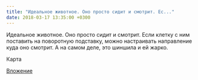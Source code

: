 ```yaml
---
title: "Идеальное животное. Оно просто сидит и смотрит. Ес..."
date: 2018-03-17 13:35:00 +0300
---
```


Идеальное животное. Оно просто сидит и смотрит. Если клетку с ним поставить на поворотную подставку, можно настраивать направление куда оно смотрит.
А на самом деле, это шиншила и ей жарко.

Карта

[Вложение](https://vk.com/photo41076938_456242941)
